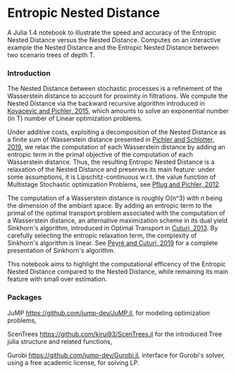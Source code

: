 # Entropic Nested Distance

A Julia 1.4 notebook to illustrate the speed and accuracy of the Entropic Nested Distance versus the Nested Distance. Computes on an interactive example the Nested Distance and the Entropic Nested Distance between two scenario trees of depth T.

### Introduction 

The Nested Distance between stochastic processes is a refinement of the Wasserstein distance to account for proximity in filtrations. We compute the Nested Distance via the backward recursive algorithm introduced in [Kovacevic and Pichler, 2015](https://www-user.tu-chemnitz.de/~alopi/publications/ScenarioTreesKovacevicPichler2015.pdf), which amounts to solve an exponential number (in T) number of Linear optimization problems.

Under additive costs, exploiting a decomposition of the Nested Distance as a finite sum of Wasserstein distance presented in [Pichler and Schlotter, 2019](https://arxiv.org/abs/1802.03639), we relax the computation of each Wasserstein distance  by adding an entropic term in the primal objective of the computation of each Wasserstein distance. Thus, the resulting Entropic Nested Distance is a relaxation of the Nested Distance and preserves its main feature: under some assumptions, it is Lipschitz-continuous w.r.t. the value function of Multistage Stochastic optimization Problems, see [Pflug and Pichler, 2012](https://doi.org/10.1137/110825054).

The computation of a Wasserstein distance is roughly O(n^3) with $n$ being the dimension of the ambiant space. By adding an entropic term to the primal of the optimal transport problem associated with the computation of a Wasserstein distance, an alternative maximization scheme in its dual yield Sinkhorn's algorithm, introduced in Optimal Transport in [Cuturi, 2013](https://arxiv.org/abs/1306.0895). By carefully selecting the entropic relaxation term, the complexity of Sinkhorn's algorithm is linear. See [Peyré and Cuturi, 2019](https://arxiv.org/abs/1803.00567) for a complete presentation of Sinkhorn's algorithm.

This notebook aims to highlight the computational efficency of the Entropic Nested Distance compared to the Nested Distance, while remaining its main feature with small over estimation.

### Packages

JuMP https://github.com/jump-dev/JuMP.jl, for modeling optimization problems,

ScenTrees https://github.com/kirui93/ScenTrees.jl for the introduced Tree julia structure and related functions,

Gurobi https://github.com/jump-dev/Gurobi.jl, interface for Gurobi's solver, using a free academic license, for solving LP.
